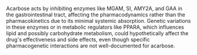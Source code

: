 Acarbose acts by inhibiting enzymes like MGAM, SI, AMY2A, and GAA in the gastrointestinal tract, affecting the pharmacodynamics rather than the pharmacokinetics due to its minimal systemic absorption. Genetic variations in these enzymes or in metabolic regulators like PPARA, which influences lipid and possibly carbohydrate metabolism, could hypothetically affect the drug's effectiveness and side effects, even though specific pharmacogenetic interactions are not well-documented for acarbose.